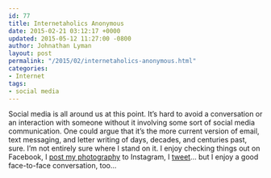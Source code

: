 ```yaml
---
id: 77
title: Internetaholics Anonymous
date: 2015-02-21 03:12:17 +0000
updated: 2015-05-12 11:27:00 -0800
author: Johnathan Lyman
layout: post
permalink: "/2015/02/internetaholics-anonymous.html"
categories:
- Internet
tags: 
- social media
---
```

Social media is all around us at this point. It’s hard to avoid a conversation or an interaction with someone without it involving some sort of social media communication. One could argue that it’s the more current version of email, text messaging, and letter writing of days, decades, and centuries past, sure. I’m not entirely sure where I stand on it. I enjoy checking things out on Facebook, I [post my photography][1] to Instagram, I [tweet][2]… but I enjoy a good face-to-face conversation, too…

[1]: http://instagram.com/jlyman
[2]: http://twitter.com/_johlym